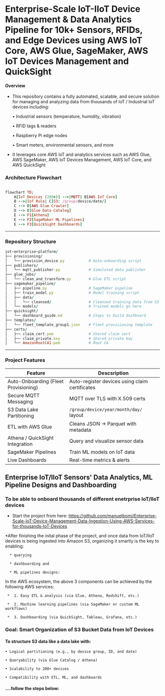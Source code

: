 # Enterprise-Scale IoT-IIoT Device Management & Data Analytics Pipeline for 10k+ Sensors, RFIDs, and Edge Devices using AWS IoT Core, AWS Glue, SageMaker,  AWS IoT Devices Management and QuickSight

#### Overview
* This repository contains a fully automated, scalable, and secure solution for managing and analyzing data from thousands of  IoT / Industrial IoT devices including:
  
    • Industrial sensors  (temperature, humidity, vibration)
  
    • RFID tags & readers
  
    • Raspberry Pi  edge nodes
  
    • Smart meters, environmental sensors, and more
  
* It leverages core AWS IoT and analytics services such as AWS Glue, AWS SageMaker, AWS IoT Devices Management, AWS IoT Core, and AWS QuickSight

 
 ### Architecture Flowchart
```ruby

flowchart TD;
    A[IoT Devices (200+)] -->|MQTT| B[AWS IoT Core]
    B -->|IoT Rule| C[S3: /group/device/date/]
    C --> D[AWS Glue Crawler]
    D --> E[Glue Data Catalog]
    E --> F1[Athena]
    E --> F2[SageMaker ML Pipelines]
    E --> F3[QuickSight Dashboards]

```
---


### Repository Structure 
```ruby
iot-enterprise-platform/
├── provisioning/
│   └── provision_device.py           # Auto-onboarding script
├── publishers/
│   └── mqtt_publisher.py             # Simulated data publisher
├── glue_jobs/
│   └── clean_and_transform.py        # Glue ETL script
├── sagemaker_pipeline/
│   ├── pipeline.py                   # SageMaker pipeline
│   ├── train_model.py                # Model training script
│   ├── data/
│   │   └── cleansed/                 # Cleansed training data from S3
│   └── models/                       # Trained models go here
├── quicksight/
│   └── dashboard_guide.md            # Steps to build dashboard
├── templates/
│   └── fleet_template_group1.json    # Fleet provisioning template
├── certs/
│   ├── claim_cert.pem                # Shared claim cert
│   ├── claim_private.key             # Shared private key
│   └── AmazonRootCA1.pem             # Root CA

```
---

### Project Features

| Feature                         | Descsription                                      |
|---------------------------------|--------------------------------------------------|
|  Auto-Onboarding (Fleet Provisioning) | Auto-register devices using claim certificates   |
|  Secure MQTT Messaging         | MQTT over TLS with X.509 certs                   |
|  S3 Data Lake Partitioning      | `/group/device/year/month/day/` layout          |
|  ETL with AWS Glue              | Cleans JSON → Parquet with metadata             |
|  Athena / QuickSight Integration | Query and visualize sensor data                 |
|  SageMaker Pipelines           | Train ML models on IoT data                      |
|  Live Dashboards               | Real-time metrics & alerts                       |


## Enterprise IoT/IIoT Sensors' Data Analytics, ML Pipeline Designs and Dashboarding

### To be able to onboard thousands of different enetrprise IoT/IIoT devices 
* Start the project from here: https://github.com/manuelbomi/Enterprise-Scale-IoT-Device-Management-Data-Ingestion-Using-AWS-Services-for-thousands-IoT-Devices

*After finishing the inital phase of the project, and once data from IoT/IIoT devices is being ingested into Amazon S3, organizing it smartly is the key to enabling:

      * querying
      
      * dashboarding and 
      
      * ML pipelines designs:

  In the AWS ecosystem, the above 3 components can be achieved by the following AWS services: 
  
     *  1. Easy ETL & analysis (via Glue, Athena, Redshift, etc.)
     
     *  2. Machine learning pipelines (via SageMaker or custom ML workflows)
     
     *  3. Dashboarding (via QuickSight, Tableau, Grafana, etc.)


 ### Goal: Smart Organization of S3 Bucket Data from IoT Devices

 #### To structure S3 data like a data lake with:
 
    • Logical partitioning (e.g., by device group, ID, and date)
    
    • Queryability (via Glue Catalog / Athena)
    
    • Scalability to 200+ devices
    
    • Compatibility with ETL, ML, and dashboards

#### ....follow the steps below:



    




